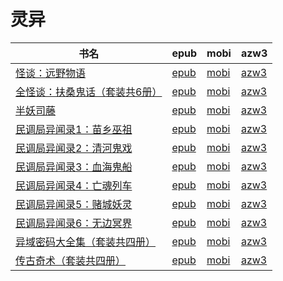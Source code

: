 # 灵异

| 书名 | epub | mobi | azw3 |
| --- | --- | --- | --- |
| [怪谈：远野物语](http://ct.dalanmei.com/f/31084289-571723065-f3a880) | [epub](http://ct.dalanmei.com/f/31084289-571723065-f3a880) | [mobi](http://ct.dalanmei.com/f/31084289-572112724-ee546c) | [azw3](http://ct.dalanmei.com/f/31084289-572116975-099d61) |
| [全怪谈：扶桑鬼话（套装共6册）](http://ct.dalanmei.com/f/31084289-571642797-7c10c9) | [epub](http://ct.dalanmei.com/f/31084289-571642797-7c10c9) | [mobi](http://ct.dalanmei.com/f/31084289-572120484-25f2d5) | [azw3](http://ct.dalanmei.com/f/31084289-572180762-cb0699) |
| [半妖司藤](None) | [epub](None) | [mobi](None) | [azw3](None) |
| [民调局异闻录1：苗乡巫祖](http://ct.dalanmei.com/f/31084289-571454331-624189) | [epub](http://ct.dalanmei.com/f/31084289-571454331-624189) | [mobi](http://ct.dalanmei.com/f/31084289-571787614-6d20b9) | [azw3](http://ct.dalanmei.com/f/31084289-571887904-56ef51) |
| [民调局异闻录2：清河鬼戏](http://ct.dalanmei.com/f/31084289-571454335-fd37ad) | [epub](http://ct.dalanmei.com/f/31084289-571454335-fd37ad) | [mobi](http://ct.dalanmei.com/f/31084289-571787615-8c169d) | [azw3](http://ct.dalanmei.com/f/31084289-571887913-0663c8) |
| [民调局异闻录3：血海鬼船](http://ct.dalanmei.com/f/31084289-571454340-d15ea2) | [epub](http://ct.dalanmei.com/f/31084289-571454340-d15ea2) | [mobi](http://ct.dalanmei.com/f/31084289-571787618-636814) | [azw3](http://ct.dalanmei.com/f/31084289-571887920-bb04a8) |
| [民调局异闻录4：亡魂列车](http://ct.dalanmei.com/f/31084289-571454346-bf96c6) | [epub](http://ct.dalanmei.com/f/31084289-571454346-bf96c6) | [mobi](http://ct.dalanmei.com/f/31084289-571787619-21bb03) | [azw3](http://ct.dalanmei.com/f/31084289-571887923-663d48) |
| [民调局异闻录5：赌城妖灵](http://ct.dalanmei.com/f/31084289-571454349-9fab02) | [epub](http://ct.dalanmei.com/f/31084289-571454349-9fab02) | [mobi](http://ct.dalanmei.com/f/31084289-571787623-a20707) | [azw3](http://ct.dalanmei.com/f/31084289-571887924-00fb65) |
| [民调局异闻录6：无边冥界](http://ct.dalanmei.com/f/31084289-571454354-01703c) | [epub](http://ct.dalanmei.com/f/31084289-571454354-01703c) | [mobi](http://ct.dalanmei.com/f/31084289-571787626-a6cf76) | [azw3](http://ct.dalanmei.com/f/31084289-571887951-469b8a) |
| [异域密码大全集（套装共四册）](http://ct.dalanmei.com/f/31084289-571456256-ad4ed8) | [epub](http://ct.dalanmei.com/f/31084289-571456256-ad4ed8) | [mobi](http://ct.dalanmei.com/f/31084289-571788526-37585d) | [azw3](http://ct.dalanmei.com/f/31084289-571891471-deef22) |
| [传古奇术（套装共四册）](http://ct.dalanmei.com/f/31084289-571457193-86eb64) | [epub](http://ct.dalanmei.com/f/31084289-571457193-86eb64) | [mobi](http://ct.dalanmei.com/f/31084289-571790074-e141b6) | [azw3](http://ct.dalanmei.com/f/31084289-571895580-77390c) |
